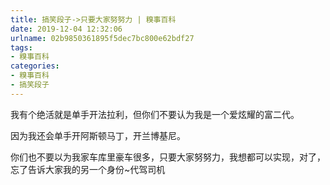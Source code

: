 ```yaml
---
title: 搞笑段子->只要大家努努力 | 糗事百科
date: 2019-12-04 12:32:06
urlname: 02b9850361895f5dec7bc800e62bdf27
tags: 
- 糗事百科
categories:
- 糗事百科
- 搞笑段子
---
```

我有个绝活就是单手开法拉利，但你们不要认为我是一个爱炫耀的富二代。

因为我还会单手开阿斯顿马丁，开兰博基尼。

你们也不要以为我家车库里豪车很多，只要大家努努力，我想都可以实现，对了，忘了告诉大家我的另一个身份~代驾司机


